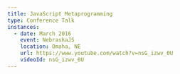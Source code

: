 ```yaml
---
title: JavaScript Metaprogramming
type: Conference Talk
instances:
  - date: March 2016
    event: NebraskaJS
    location: Omaha, NE
    url: https://www.youtube.com/watch?v=nsG_izwv_0U
    videoId: nsG_izwv_0U
---
```

